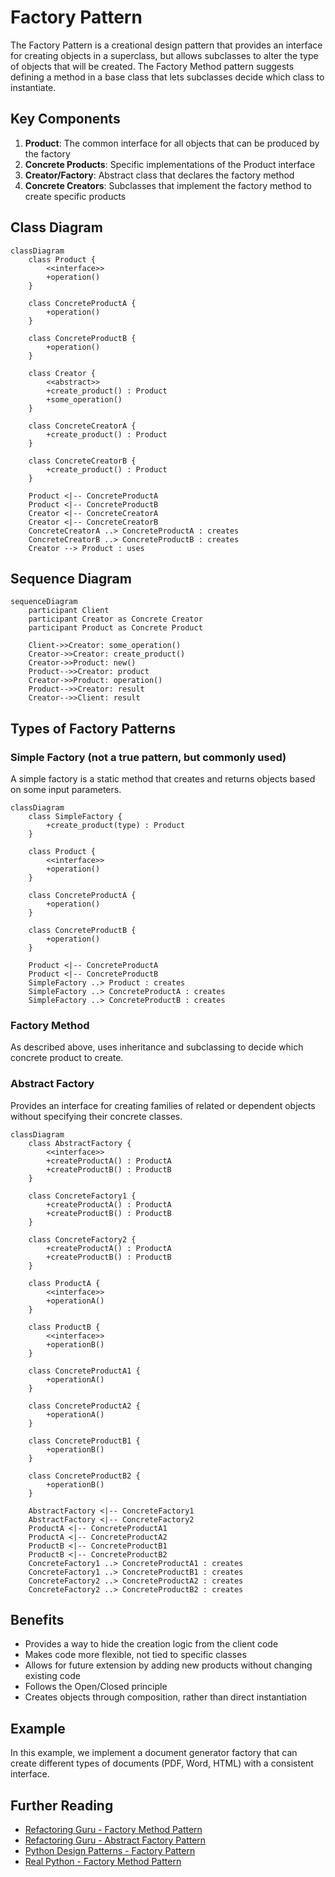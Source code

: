 # Factory Pattern

The Factory Pattern is a creational design pattern that provides an interface for creating objects in a superclass, but allows subclasses to alter the type of objects that will be created. The Factory Method pattern suggests defining a method in a base class that lets subclasses decide which class to instantiate.

## Key Components

1. **Product**: The common interface for all objects that can be produced by the factory
2. **Concrete Products**: Specific implementations of the Product interface
3. **Creator/Factory**: Abstract class that declares the factory method
4. **Concrete Creators**: Subclasses that implement the factory method to create specific products

## Class Diagram

```mermaid
classDiagram
    class Product {
        <<interface>>
        +operation()
    }
    
    class ConcreteProductA {
        +operation()
    }
    
    class ConcreteProductB {
        +operation()
    }
    
    class Creator {
        <<abstract>>
        +create_product() : Product
        +some_operation()
    }
    
    class ConcreteCreatorA {
        +create_product() : Product
    }
    
    class ConcreteCreatorB {
        +create_product() : Product
    }
    
    Product <|-- ConcreteProductA
    Product <|-- ConcreteProductB
    Creator <|-- ConcreteCreatorA
    Creator <|-- ConcreteCreatorB
    ConcreteCreatorA ..> ConcreteProductA : creates
    ConcreteCreatorB ..> ConcreteProductB : creates
    Creator --> Product : uses
```

## Sequence Diagram

```mermaid
sequenceDiagram
    participant Client
    participant Creator as Concrete Creator
    participant Product as Concrete Product
    
    Client->>Creator: some_operation()
    Creator->>Creator: create_product()
    Creator->>Product: new()
    Product-->>Creator: product
    Creator->>Product: operation()
    Product-->>Creator: result
    Creator-->>Client: result
```

## Types of Factory Patterns

### Simple Factory (not a true pattern, but commonly used)
A simple factory is a static method that creates and returns objects based on some input parameters.

```mermaid
classDiagram
    class SimpleFactory {
        +create_product(type) : Product
    }
    
    class Product {
        <<interface>>
        +operation()
    }
    
    class ConcreteProductA {
        +operation()
    }
    
    class ConcreteProductB {
        +operation()
    }
    
    Product <|-- ConcreteProductA
    Product <|-- ConcreteProductB
    SimpleFactory ..> Product : creates
    SimpleFactory ..> ConcreteProductA : creates
    SimpleFactory ..> ConcreteProductB : creates
```

### Factory Method
As described above, uses inheritance and subclassing to decide which concrete product to create.

### Abstract Factory
Provides an interface for creating families of related or dependent objects without specifying their concrete classes.

```mermaid
classDiagram
    class AbstractFactory {
        <<interface>>
        +createProductA() : ProductA
        +createProductB() : ProductB
    }
    
    class ConcreteFactory1 {
        +createProductA() : ProductA
        +createProductB() : ProductB
    }
    
    class ConcreteFactory2 {
        +createProductA() : ProductA
        +createProductB() : ProductB
    }
    
    class ProductA {
        <<interface>>
        +operationA()
    }
    
    class ProductB {
        <<interface>>
        +operationB()
    }
    
    class ConcreteProductA1 {
        +operationA()
    }
    
    class ConcreteProductA2 {
        +operationA()
    }
    
    class ConcreteProductB1 {
        +operationB()
    }
    
    class ConcreteProductB2 {
        +operationB()
    }
    
    AbstractFactory <|-- ConcreteFactory1
    AbstractFactory <|-- ConcreteFactory2
    ProductA <|-- ConcreteProductA1
    ProductA <|-- ConcreteProductA2
    ProductB <|-- ConcreteProductB1
    ProductB <|-- ConcreteProductB2
    ConcreteFactory1 ..> ConcreteProductA1 : creates
    ConcreteFactory1 ..> ConcreteProductB1 : creates
    ConcreteFactory2 ..> ConcreteProductA2 : creates
    ConcreteFactory2 ..> ConcreteProductB2 : creates
```

## Benefits

- Provides a way to hide the creation logic from the client code
- Makes code more flexible, not tied to specific classes
- Allows for future extension by adding new products without changing existing code
- Follows the Open/Closed principle
- Creates objects through composition, rather than direct instantiation

## Example

In this example, we implement a document generator factory that can create different types of documents (PDF, Word, HTML) with a consistent interface.

## Further Reading

- [Refactoring Guru - Factory Method Pattern](https://refactoring.guru/design-patterns/factory-method)
- [Refactoring Guru - Abstract Factory Pattern](https://refactoring.guru/design-patterns/abstract-factory)
- [Python Design Patterns - Factory Pattern](https://python-patterns.guide/gang-of-four/factory-method/)
- [Real Python - Factory Method Pattern](https://realpython.com/factory-method-python/) 
